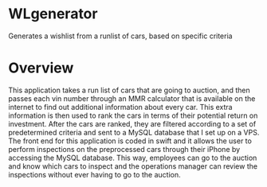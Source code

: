 # WLgenerator
Generates a wishlist from a runlist of cars, based on specific criteria



# Overview
This application takes a run list of cars that are going to auction, and then passes each vin number through an MMR calculator that is available on the internet to find out additional information about every car. This extra information is then used to rank the cars in terms of their potential return on investment. After the cars are ranked, they are filtered according to a set of predetermined criteria and sent to a MySQL database that I set up on a VPS. The front end for this application is coded in swift and it allows the user to perform inspections on the preprocessed cars through their iPhone by accessing the MySQL database. This way, employees can go to the auction and know which cars to inspect and the operations manager can review the inspections without ever having to go to the auction.
